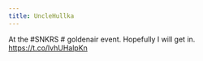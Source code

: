 ```yaml
---
title: UncleHullka
---
```


At the #SNKRS # goldenair event. Hopefully I will get in. https://t.co/lvhUHalpKn